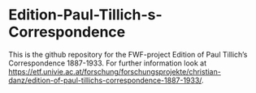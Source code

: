# Edition-Paul-Tillich-s-Correspondence
This is the github repository for the FWF-project Edition of Paul Tillich’s Correspondence 1887-1933. For further information look at https://etf.univie.ac.at/forschung/forschungsprojekte/christian-danz/edition-of-paul-tillichs-correspondence-1887-1933/.
